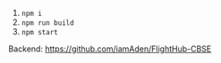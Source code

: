 1. ```npm i```
2. ```npm run build```
3. ```npm start```

Backend: https://github.com/iamAden/FlightHub-CBSE